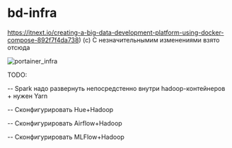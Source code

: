 # bd-infra
https://itnext.io/creating-a-big-data-development-platform-using-docker-compose-892f7f4da738) (c) С незначительнымим изменениями взято отсюда

![portainer_infra](https://user-images.githubusercontent.com/42961726/104250558-e46ea100-547e-11eb-8999-fbbd2d96a14c.png)

TODO:

-- Spark надо развернуть непосредстенно внутри hadoop-контейнеров + нужен Yarn

-- Сконфигурировать Hue+Hadoop

-- Сконфигурировать Airflow+Hadoop

-- Сконфигурировать MLFlow+Hadoop
